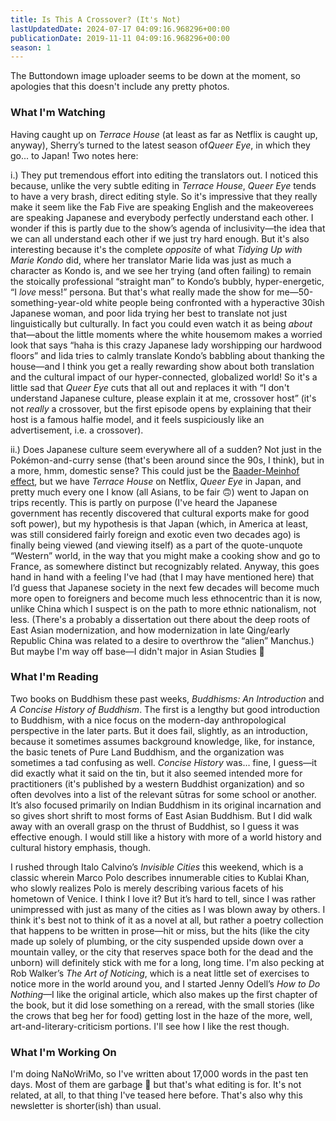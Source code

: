 ```yaml
---
title: Is This A Crossover? (It's Not)
lastUpdatedDate: 2024-07-17 04:09:16.968296+00:00
publicationDate: 2019-11-11 04:09:16.968296+00:00
season: 1
---
```


The Buttondown image uploader seems to be down at the moment, so apologies that this doesn't include any pretty photos.

### What I'm Watching

Having caught up on *Terrace House* (at least as far as Netflix is caught up, anyway), Sherry’s turned to the latest season of*Queer Eye*, in which they go... to Japan! Two notes here:

i.) They put tremendous effort into editing the translators out. I noticed this because, unlike the very subtle editing in *Terrace House*, *Queer Eye* tends to have a very brash, direct editing style. So it's impressive that they really make it seem like the Fab Five are speaking English and the makeoverees are speaking Japanese and everybody perfectly understand each other. I wonder if this is partly due to the show’s agenda of inclusivity—the idea that we can all understand each other if we just try hard enough. But it's also interesting because it's the complete *opposite* of what *Tidying Up with Marie Kondo* did, where her translator Marie Iida was just as much a character as Kondo is, and we see her trying (and often failing) to remain the stoically professional “straight man” to Kondo’s bubbly, hyper-energetic, “I *love* mess!” persona. But that's what really made the show for me—50-something-year-old white people being confronted with a hyperactive 30ish Japanese woman, and poor Iida trying her best to translate not just linguistically but culturally. In fact you could even watch it as being *about* that—about the little moments where the white housemom makes a worried look that says “haha is this crazy Japanese lady worshipping our hardwood floors” and Iida tries to calmly translate Kondo’s babbling about thanking the house—and I think you get a really rewarding show about both translation and the cultural impact of our hyper-connected, globalized world! So it's a little sad that *Queer Eye* cuts that all out and replaces it with “I don't understand Japanese culture, please explain it at me, crossover host” (it's not *really* a crossover, but the first episode opens by explaining that their host is a famous halfie model, and it feels suspiciously like an advertisement, i.e. a crossover).

ii.) Does Japanese culture seem everywhere all of a sudden? Not just in the Pokémon-and-curry sense (that's been around since the 90s, I think), but in a more, hmm, domestic sense? This could just be the [Baader-Meinhof effect](https://en.wikipedia.org/wiki/List_of_cognitive_biases#Frequency_illusion), but we have *Terrace House* on Netflix, *Queer Eye* in Japan, and pretty much every one I know (all Asians, to be fair 🙃) went to Japan on trips recently. This is partly on purpose (I've heard the Japanese government has recently discovered that cultural exports make for good soft power), but my hypothesis is that Japan (which, in America at least, was still considered fairly foreign and exotic even two decades ago) is finally being viewed (and viewing itself) as a part of the quote-unquote “Western” world, in the way that you might make a cooking show and go to France, as somewhere distinct but recognizably related. Anyway, this goes hand in hand with a feeling I've had (that I may have mentioned here) that I’d guess that Japanese society in the next few decades will become much more open to foreigners and become much less ethnocentric than it is now, unlike China which I suspect is on the path to more ethnic nationalism, not less. (There's a probably a dissertation out there about the deep roots of East Asian modernization, and how modernization in late Qing/early Republic China was related to a desire to overthrow the “alien” Manchus.) But maybe I'm way off base—I didn't major in Asian Studies 🙂

### What I'm Reading

Two books on Buddhism these past weeks, *Buddhisms: An Introduction* and *A Concise History of Buddhism*. The first is a lengthy but good introduction to Buddhism, with a nice focus on the modern-day anthropological perspective in the later parts. But it does fail, slightly, as an introduction, because it sometimes assumes background knowledge, like, for instance, the basic tenets of Pure Land Buddhism, and the organization was sometimes a tad confusing as well. *Concise History* was... fine, I guess—it did exactly what it said on the tin, but it also seemed intended more for practitioners (it's published by a western Buddhist organization) and so often devolves into a list of the relevant sūtras for some school or another. It’s also focused primarily on Indian Buddhism in its original incarnation and so gives short shrift to most forms of East Asian Buddhism. But I did walk away with an overall grasp on the thrust of Buddhist, so I guess it was effective enough. I would still like a history with more of a world history and cultural history emphasis, though.

I rushed through Italo Calvino’s *Invisible Cities* this weekend, which is a classic wherein Marco Polo describes innumerable cities to Kublai Khan, who slowly realizes Polo is merely describing various facets of his hometown of Venice. I think I love it? But it’s hard to tell, since I was rather unimpressed with just as many of the cities as I was blown away by others. I think it's best not to think of it as a novel at all, but rather a poetry collection that happens to be written in prose—hit or miss, but the hits (like the city made up solely of plumbing, or the city suspended upside down over a mountain valley, or the city that reserves space both for the dead and the unborn) will definitely stick with me for a long, long time. I'm also pecking at Rob Walker’s *The Art of Noticing*, which is a neat little set of exercises to notice more in the world around you, and I started Jenny Odell’s *How to Do Nothing*—I like the original article, which also makes up the first chapter of the book, but it did lose something on a reread, with the small stories (like the crows that beg her for food) getting lost in the haze of the more, well, art-and-literary-criticism portions. I'll see how I like the rest though.

### What I'm Working On

I'm doing NaNoWriMo, so I've written about 17,000 words in the past ten days. Most of them are garbage 🙂 but that's what editing is for. It's not related, at all, to that thing I've teased here before. That's also why this newsletter is shorter(ish) than usual.